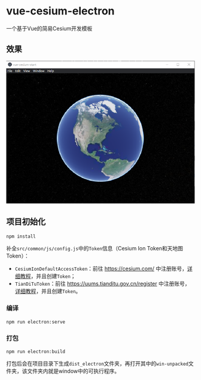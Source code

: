 # vue-cesium-electron

一个基于Vue的简易Cesium开发模板

## 效果

![demo](/readme_images/demo.png)

## 项目初始化

```
npm install
```

补全`src/common/js/config.js`中的`Token`信息（Cesium Ion Token和天地图Token）：

- `CesiumIonDefaultAccessToken`：前往 https://cesium.com/ 中注册账号，[详细教程](https://syzdev.cn/2021/08/10/注册Cesiumion教程/)，并且创建`Token`；
- `TianDiTuToken`：前往 https://uums.tianditu.gov.cn/register 中注册账号，[详细教程](https://syzdev.cn/2021/08/11/注册天地图Token教程/)，并且创建`Token`。

### 编译

```
npm run electron:serve
```

### 打包
```
npm run electron:build
```

打包后会在项目目录下生成`dist_electron`文件夹，再打开其中的`win-unpacked`文件夹，该文件夹内就是window中的可执行程序。

